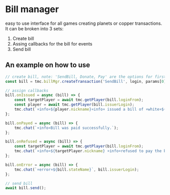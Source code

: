 # Bill manager

easy to use interface for all games creating planets or copper transactions.
It can be broken into 3 sets:

1. Create bill
2. Assing callbacks for the bill for events
3. Send bill

## An example on how to use

```ts
// create bill, note: 'SendBill, Donate, Pay' are the options for first parameter
const bill = tmc.billMgr.createTransaction('SendBill', login, params[0], amount, `You were billed ${amount} coppers by an admin. Do you want to pay this bill?`);

// assign callbacks
bill.onIssued = async (bill) => {
    const targetPlayer = await tmc.getPlayer(bill.loginFrom);
    const player = await tmc.getPlayer(bill.issuerLogin);
    tmc.chat(`¤info¤${player.nickname}¤info¤ issued a bill of ¤white¤${bill.amount} ¤info¤ to ¤white¤${targetPlayer.nickname}¤info¤.`);
};

bill.onPayed = async (bill) => {
    tmc.chat(`¤info¤Bill was paid successfully.`);
};

bill.onRefused = async (bill) => {
    const targetPlayer = await tmc.getPlayer(bill.loginFrom);
    tmc.chat(`¤info¤${targetPlayer.nickname} ¤info¤refused to pay the bill.`);
};

bill.onError = async (bill) => {
    tmc.chat(`¤error¤${bill.stateName}`, bill.issuerLogin);
};

// send bill
await bill.send();
```
